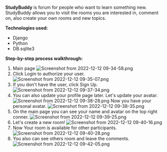 **StudyBuddy** is forum for people who want to learn something new.
StudyBuddy allows you to visit the rooms you are interested in, comment on,
also create your own rooms and new topics.

**Technologies used:**
 - Django
 - Python
 - DB.sqlite3

**Step-by-step process walkthrough:**
1. Main page
![Screenshot from 2022-12-12 09-34-58.png](..%2FPictures%2FScreenshot%20from%202022-12-12%2009-34-58.png)
2. Click Login to authorize your user.
![Screenshot from 2022-12-12 09-35-07.png](..%2FPictures%2FScreenshot%20from%202022-12-12%2009-35-07.png)
3. If you don't have the user, click Sign Up.
![Screenshot from 2022-12-12 09-37-34.png](..%2FPictures%2FScreenshot%20from%202022-12-12%2009-37-34.png)
4. You can also update your profile page later. Let's update your avatar.
![Screenshot from 2022-12-12 09-38-28.png](..%2FPictures%2FScreenshot%20from%202022-12-12%2009-38-28.png)
Now you have your personal avatar.
![Screenshot from 2022-12-12 09-38-35.png](..%2FPictures%2FScreenshot%20from%202022-12-12%2009-38-35.png)
5. On the main page you can see your name and avatar on the top right conner.
![Screenshot from 2022-12-12 09-39-25.png](..%2FPictures%2FScreenshot%20from%202022-12-12%2009-39-25.png)
6. Let's create a new room!
![Screenshot from 2022-12-12 09-40-16.png](..%2FPictures%2FScreenshot%20from%202022-12-12%2009-40-16.png)
7. Now Your room is available for other participants.
![Screenshot from 2022-12-12 09-40-28.png](..%2FPictures%2FScreenshot%20from%202022-12-12%2009-40-28.png)
8. You also can see others room and leave the comments.
![Screenshot from 2022-12-12 09-42-05.png](..%2FPictures%2FScreenshot%20from%202022-12-12%2009-42-05.png)

